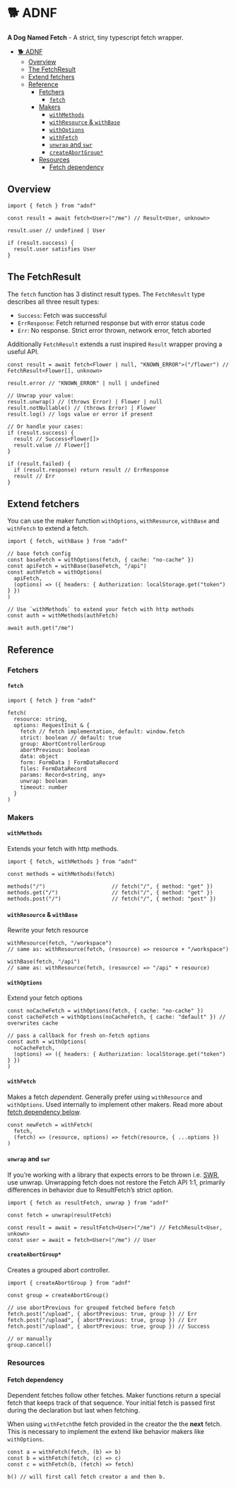 # 🐕 ADNF
**A Dog Named Fetch** - A strict, tiny typescript fetch wrapper.

- [🐕 ADNF](#-adnf)
   * [Overview](#overview)
   * [The FetchResult](#the-fetchresult)
   * [Extend fetchers](#extend-fetchers)
   * [Reference](#reference)
      + [Fetchers](#fetchers)
         - [`fetch`](#fetch)
      + [Makers](#makers)
         - [`withMethods`](#withmethods)
         - [`withResource` & `withBase`](#withresource-withbase)
         - [`withOptions`](#withoptions)
         - [`withFetch`](#withfetch)
         - [`unwrap` and `swr`](#unwrap-and-swr)
         - [`createAbortGroup*`](#createabortgroup)
      + [Resources](#resources)
         - [Fetch dependency](#fetch-dependency)

## Overview

```tsx
import { fetch } from "adnf"

const result = await fetch<User>("/me") // Result<User, unknown>

result.user // undefined | User

if (result.success) {
  result.user satisfies User
}
```

## The FetchResult

The `fetch` function has 3 distinct result types. The `FetchResult` type describes all three result types:

- `Success`: Fetch was successful
- `ErrResponse`: Fetch returned response but with error status code
- `Err`: No response. Strict error thrown, network error, fetch aborted

Additionally `FetchResult` extends a rust inspired `Result` wrapper proving a useful API.

```tsx
const result = await fetch<Flower | null, "KNOWN_ERROR">("/flower") // FetchResult<Flower[], unknown>

result.error // "KNOWN_ERROR" | null | undefined

// Unwrap your value:
result.unwrap() // (throws Error) | Flower | null
result.notNullable() // (throws Error) | Flower
result.log() // logs value or error if present

// Or handle your cases:
if (result.success) {
  result // Success<Flower[]>
  result.value // Flower[]
}

if (result.failed) {
  if (result.response) return result // ErrResponse
  result // Err
}
```

## Extend fetchers

You can use the maker function `withOptions`, `withResource`, `withBase` and `withFetch` to extend a fetch.

```tsx
import { fetch, withBase } from "adnf"

// base fetch config
const baseFetch = withOptions(fetch, { cache: "no-cache" })
const apiFetch = withBase(baseFetch, "/api")
const authFetch = withOptions(
  apiFetch,
  (options) => ({ headers: { Authorization: localStorage.get("token") } })
)

// Use `withMethods` to extend your fetch with http methods
const auth = withMethods(authFetch)

await auth.get("/me")
```

## Reference

### Fetchers

#### `fetch`

```tsx
import { fetch } from "adnf"

fetch(
  resource: string,
  options: RequestInit & {
    fetch // fetch implementation, default: window.fetch
    strict: boolean // default: true
    group: AbortControllerGroup
    abortPrevious: boolean
    data: object
    form: FormData | FormDataRecord
    files: FormDataRecord
    params: Record<string, any>
    unwrap: boolean
    timeout: number
  }
)
```

### Makers

#### `withMethods`

Extends your fetch with http methods.

```tsx
import { fetch, withMethods } from "adnf"

const methods = withMethods(fetch)

methods("/")                     // fetch("/", { method: "get" })
methods.get("/")                 // fetch("/", { method: "get" })
methods.post("/")                // fetch("/", { method: "post" })
```

#### `withResource` & `withBase`

Rewrite your fetch resource

```tsx
withResource(fetch, "/workspace")
// same as: withResource(fetch, (resource) => resource + "/workspace")

withBase(fetch, "/api")
// same as: withResource(fetch, (resource) => "/api" + resource)
```

#### `withOptions`

Extend your fetch options

```tsx
const noCacheFetch = withOptions(fetch, { cache: "no-cache" })
const cacheFetch = withOptions(noCacheFetch, { cache: "default" }) // overwrites cache

// pass a callback for fresh on-fetch options
const auth = withOptions(
  noCacheFetch,
  (options) => ({ headers: { Authorization: localStorage.get("token") } })
)
```

#### `withFetch`

Makes a fetch *dependent*. Generally prefer using `withResource` and `withOptions`. Used internally to implement other makers. Read more about [fetch dependency below](#fetch-dependency).

```tsx
const newFetch = withFetch(
  fetch,
  (fetch) => (resource, options) => fetch(resource, { ...options })
)
```

#### `unwrap` and `swr`

If you’re working with a library that expects errors to be thrown i.e. [SWR](https://swr.vercel.app/docs/error-handling), use unwrap. Unwrapping fetch does not restore the Fetch API 1:1, primarily differences in behavior due to ResultFetch’s strict option.

```tsx
import { fetch as resultFetch, unwrap } from "adnf"

const fetch = unwrap(resultFetch)

const result = await = resultFetch<User>("/me") // FetchResult<User, unkown>
const user = await = fetch<User>("/me") // User
```

#### `createAbortGroup*`

Creates a grouped abort controller.

```tsx
import { createAbortGroup } from "adnf"

const group = createAbortGroup()

// use abortPrevious for grouped fetched before fetch
fetch.post("/upload", { abortPrevious: true, group }) // Err
fetch.post("/upload", { abortPrevious: true, group }) // Err
fetch.post("/upload", { abortPrevious: true, group }) // Success

// or manually
group.cancel()
```

### Resources

#### Fetch dependency

Dependent fetches follow other fetches. Maker functions return a special fetch that keeps track of that sequence. Your initial fetch is passed first during the declaration but last when fetching.

When using `withFetch`the fetch provided in the creator the the **next** fetch. This is necessary to implement the extend like behavior makers like `withOptions`.

```tsx
const a = withFetch(fetch, (b) => b)
const b = withFetch(fetch, (c) => c)
const c = withFetch(b, (fetch) => fetch)

b() // will first call fetch creator a and then b.
```

